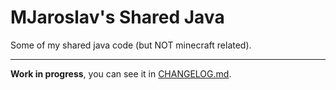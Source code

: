 # MJaroslav's Shared Java

Some of my shared java code (but NOT minecraft related).

---

**Work in progress**, you can see it in [CHANGELOG.md](CHANGELOG.md).
